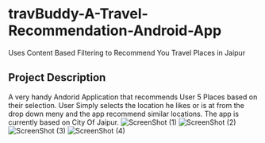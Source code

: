 # travBuddy-A-Travel-Recommendation-Android-App
Uses Content Based Filtering to Recommend You Travel Places in Jaipur


## Project Description

A very handy Andorid Application that recommends User 5 Places based on their selection. User Simply selects the location he likes or is at from
the drop down meny and the app recommend similar locations. The app is currently based on City Of Jaipur.
![ScreenShot (1)](https://user-images.githubusercontent.com/74093001/176434781-4d2e544f-112a-491b-be94-c2dce39ca1ef.jpeg)
![ScreenShot (2)](https://user-images.githubusercontent.com/74093001/176434804-7da990c4-6126-40ea-9ea0-cae7ccc24094.jpeg)
![ScreenShot (3)](https://user-images.githubusercontent.com/74093001/176434818-e18fdc8c-1212-480f-9b30-749759f0280c.jpeg)
![ScreenShot (4)](https://user-images.githubusercontent.com/74093001/176434831-7a78888e-986f-4306-896d-1b5302b974ce.jpeg)
